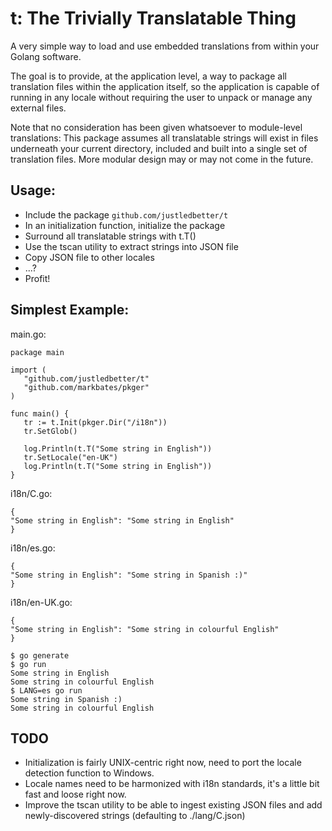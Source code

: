 t: The Trivially Translatable Thing
===================================

A very simple way to load and use embedded translations from within your Golang software.

The goal is to provide, at the application level, a way to package all translation files
within the application itself, so the application is capable of running in any locale
without requiring the user to unpack or manage any external files.

Note that no consideration has been given whatsoever to module-level translations: This
package assumes all translatable strings will exist in files underneath your current directory,
included and built into a single set of translation files. More modular design may or may
not come in the future.

## Usage:
* Include the package `github.com/justledbetter/t`
* In an initialization function, initialize the package
* Surround all translatable strings with t.T()
* Use the tscan utility to extract strings into JSON file
* Copy JSON file to other locales
* ...?
* Profit!

## Simplest Example:

main.go:
```
package main

import (
   "github.com/justledbetter/t"
   "github.com/markbates/pkger"
)

func main() {
   tr := t.Init(pkger.Dir("/i18n"))
   tr.SetGlob()

   log.Println(t.T("Some string in English"))
   tr.SetLocale("en-UK")
   log.Println(t.T("Some string in English"))
}
```

i18n/C.go:
```
{
"Some string in English": "Some string in English"
}
```

i18n/es.go:
```
{
"Some string in English": "Some string in Spanish :)"
}
```

i18n/en-UK.go:
```
{
"Some string in English": "Some string in colourful English"
}
```

```
$ go generate
$ go run
Some string in English
Some string in colourful English
$ LANG=es go run
Some string in Spanish :)
Some string in colourful English
```

## TODO
* Initialization is fairly UNIX-centric right now, need to port the locale detection function to Windows.
* Locale names need to be harmonized with i18n standards, it's a little bit fast and loose right now.
* Improve the tscan utility to be able to ingest existing JSON files and add newly-discovered strings (defaulting to ./lang/C.json)
